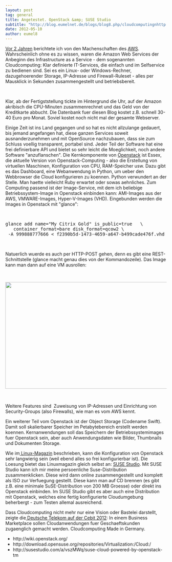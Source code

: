 ```yaml
---
layout: post
tag: general
title: Angetestet. OpenStack &amp; SUSE Studio
subtitle: "http://blog.eumelnet.de/blogs/blog8.php/cloudcomputingnhttp://www.zdnet.de/news/41560611/cebit-telekom-cloud-unterstuetzt-kuenftig-openstack.htmnhttp://www.linux-magazin.de/Heft-Abo/Ausgaben/2012/01/Suse-Cloud"
date: 2012-05-10
author: eumel8
---
```


<p><a href="/blogs/blog8.php/cloudcomputing" target="_blank">Vor 2 Jahren</a> berichtete ich von den Machenschaften des <a href="http://aws.amazon.com/de/" target="_self">AWS</a>.  Wahrscheinlich ohne es zu wissen, waren die Amazon Web Services der Anbeginn des Infrastructure as a Service - dem sogenannten Cloudcomputing: Klar definierte IT-Services, die einfach und im Selfservice zu bedienen sind. Sei es ein Linux- oder Windows-Rechner, dazugehoerender Storage, IP-Adresse und Firewall-Ruleset - alles per Mausklick in Sekunden zusammengestellt und betriebsbereit.</p>
<br/>
<p>Klar, ab der Fertigststellung tickte im Hintergrund die Uhr, auf der Amazon akribisch die CPU-Minuten zusammenrechnet und das Geld von der Kreditkarte abbucht. Die Datenbank fuer diesen Blog kostet z.B. schnell 30-40 Euro pro Monat. Soviel kostet noch nicht mal der gesamte Webserver.</p>
<p>Einige Zeit ist ins Land gegangen und so hat es nicht allzulange gedauert, bis jemand angefangen hat, diese ganzen Services soweit ausnanderzunehmen und mit OpenSource nachzubauen, dass sie zum Schluss voellig transparent, portabel sind. Jeder Teil der Software hat eine frei definierbare API und bietet so sehr leicht die Moeglichkeit, noch andere Software "anzuflanschen". Die Kernkomponente von <a href="http://openstack.org" target="_blank">Openstack</a> ist Essex, die aktuelle Version von Openstack-Computing - also die Erstellung von virtuellen Maschinen, Konfiguration von CPU, RAM-Speicher usw. Dazu gibt es das Dashboard, eine Webanwendung in Python, um ueber den Webbrowser die Cloud konfigurieren zu koennen. Python verwundert an der Stelle. Man haette vielleicht Ruby erwartet oder sowas aehnliches. Zum Computing passend ist der Image-Service, mit dem ich beliebige Betriebssystem-Image in Openstack einbinden kann: AMI-Images aus der AWS, VMWARE-Images, Hyper-V-Images (VHD). Eingebunden werden die Images in Openstack mit "glance":</p>
<p> </p>
<pre>glance add name="My Citrix Gold" is_public=true   \<br />   container_format=bare disk_format=qcow2 \ <br /> -A 999888777666 &lt; f2390b5d-1473-4659-a647-b499cade476f.vhd 99888777666.vcd .
</pre>
<p> </p>
<p>Natuerlich wuerde es auch per HTTP-POST gehen, denn es gibt eine REST-Schnittstelle (glance macht genau dies von der Kommandozeile). Das Image kann man dann auf eine VM ausrollen:</p>
<p> </p>
<div class="image_block"><a href="/blogs/media/blogs/eumel/openstack.jpg?mtime=1336767346"><img src="/blogs/media/blogs/eumel/openstack.jpg?mtime=1336767346" alt="" width="687" height="332" /></a></div>
<p> </p>
<p>Weitere Features sind  Zuweisung von IP-Adressen und Einrichtung von Security-Groups (also Firewalls), wie man es vom AWS kennt.</p>
<p>Ein weiterer Teil vom Openstack ist der Object Storage (Codename Swift). Damit soll skalierbarer Speicher im Petabytebereich erstellt werden koennen. Kernanwendungen soll das Speichern der Betriebssystemimages fuer Openstack sein, aber auch Anwendungsdaten wie Bilder, Thumbnails und Dokumenten Storage.</p>
<p>Wie im<a href="http://www.linux-magazin.de/Heft-Abo/Ausgaben/2012/01/Suse-Cloud" target="_blank"> Linux-Magazin</a> beschrieben, kann die Konfiguration von Openstack sehr langwierig sein (weil ebend alles so frei konfigurierbar ist). Die Loesung bietet das Linuxmagazin gleich selbst an: <a href="http://susestudio.com/" target="_blank">SUSE Studio</a>. Mit SUSE Studio kann ich mir meine persoenliche Suse-Distribution zusammenklicken. Diese wird dann online zusammengestellt und komplett als ISO zur Verfuegung gestellt. Diese kann man auf CD brennen (es gibt z.B. eine minimale SuSE-Distribution von 200 MB Groesse) oder direkt ins Openstack einbinden. Im SUSE Studio gibt es aber auch eine Distribution mit Openstack, welches eine fertig konfigurierte Cloudumgebung beherbergt - zum Testen allemal ausreichend.</p>
<p>Dass Cloudcomputing nicht mehr nur eine Vision oder Bastelei darstellt, zeigte die<a href="http://www.zdnet.de/news/41560611/cebit-telekom-cloud-unterstuetzt-kuenftig-openstack.htm" target="_blank"> Deutsche Telekom auf der Cebit 2012</a>: In einem Business Marketplace sollen Cloudanwendungen fuer Geschaeftskunden zugaenglich gemacht werden. Cloudcomputing Made in Germany.</p>

<ul>
<li>http://wiki.openstack.org/</li>
<li>http://download.opensuse.org/repositories/Virtualization:/Cloud:/</li>
<li>http://susestudio.com/a/vszMWq/suse-cloud-powered-by-openstack-tm</li>
</ul>
